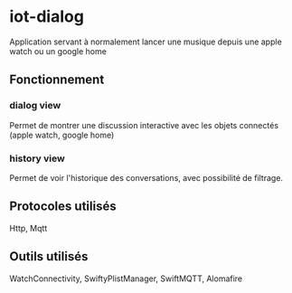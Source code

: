 # iot-dialog

Application servant à normalement lancer une musique depuis une apple watch ou un google home

## Fonctionnement

### dialog view

Permet de montrer une discussion interactive avec les objets connectés (apple watch, google home)

### history view

Permet de voir l'historique des conversations, avec possibilité de filtrage.

## Protocoles utilisés

Http, Mqtt


## Outils utilisés

WatchConnectivity, SwiftyPlistManager, SwiftMQTT, Alomafire

